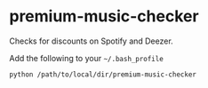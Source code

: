 # premium-music-checker
Checks for discounts on Spotify and Deezer.

Add the following to your `~/.bash_profile`
```
python /path/to/local/dir/premium-music-checker
```
